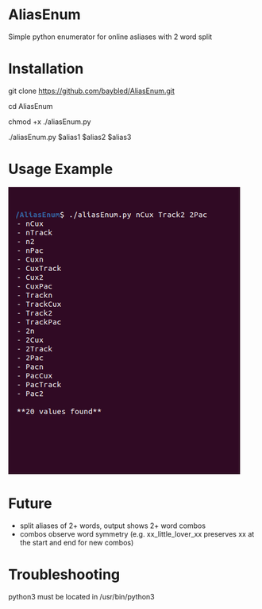 # AliasEnum
Simple python enumerator for online asliases with 2 word split

# Installation

git clone https://github.com/baybled/AliasEnum.git

cd AliasEnum

chmod +x ./aliasEnum.py

./aliasEnum.py $alias1 $alias2 $alias3

# Usage Example 

![usage_screenshot](https://raw.githubusercontent.com/baybled/AliasEnum/main/example%20picture.png)

# Future

- split aliases of 2+ words, output shows 2+ word combos
- combos observe word symmetry (e.g. xx_little_lover_xx preserves xx at the start and end for new combos)

# Troubleshooting

python3 must be located in /usr/bin/python3
